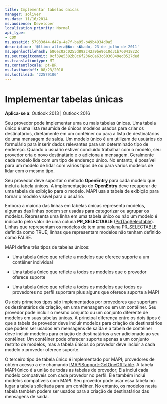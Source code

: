 ```yaml
---
title: Implementar tabelas únicas
manager: soliver
ms.date: 11/16/2014
ms.audience: Developer
localization_priority: Normal
api_type:
- COM
ms.assetid: 57933d44-d47a-4e7f-ba95-b49b4934d0a5
description: '�ltima altera��o: s�bado, 23 de julho de 2011'
ms.openlocfilehash: b86ec02c0255d892c42a9be9610d31b76041822c
ms.sourcegitcommit: 0cf39e5382b8c6f236c8a63c6036849ed3527ded
ms.translationtype: MT
ms.contentlocale: pt-BR
ms.lasthandoff: 08/23/2018
ms.locfileid: "22579106"
---
```

# <a name="implementing-one-off-tables"></a>Implementar tabelas únicas

**Aplica-se a**: Outlook 2013 | Outlook 2016 
  
Seu provedor pode implementar uma ou mais tabelas únicas. Uma tabela único é uma lista resumida de únicos modelos usados para criar os destinatários, diretamente em um contêiner ou para a lista de destinatários de uma mensagem de saída. Um modelo único é um utilizam de usuários do formulário para inserir dados relevantes para um determinado tipo de endereço. Quando o usuário estiver concluído trabalhar com o modelo, seu provedor cria o novo destinatário e o adiciona à mensagem. Geralmente cada modelo lida com um tipo de endereço único. No entanto, é possível para um modelo de lidar com vários tipos de ou para vários modelos de lidar com o mesmo tipo. 
  
Seu provedor deve suportar o método **OpenEntry** para cada modelo que inclui a tabela únicos. A implementação do **OpenEntry** deve recuperar de uma tabela de exibição para o modelo. MAPI usa a tabela de exibição para tornar o modelo visível para o usuário. 
  
Embora a maioria das linhas em tabelas únicas representa modelos, algumas das linhas podem ser usadas para categorizar ou agrupar os modelos. Representa uma linha em uma tabela único ou não um modelo é indicado pelo valor de uma coluna **PR_SELECTABLE** ([PidTagSelectable](pidtagselectable-canonical-property.md)). Linhas que representam os modelos de tem uma coluna PR_SELECTABLE definida como TRUE; linhas que representam modelos não tenham definido como FALSE.
  
MAPI define três tipos de tabelas únicos:
  
- Uma tabela único que reflete a modelos que oferece suporte a um contêiner individual
    
- Uma tabela único que reflete a todos os modelos que o provedor oferece suporte 
    
- Uma tabela único que reflete a todos os modelos que todos os provedores no perfil suportam plus alguns que oferece suporte a MAPI
    
Os dois primeiros tipos são implementados por provedores que suportam os destinatários de criação, em uma mensagem ou em um contêiner. Seu provedor pode incluir o mesmo conjunto ou um conjunto diferente de modelos em suas tabelas únicas. A principal diferença entre os dois tipos é que a tabela de provedor deve incluir modelos para criação de destinatários que podem ser usados em mensagens de saída e a tabela de contêiner deve incluir modelos para criação de destinatários a ser adicionado ao seu contêiner. Um contêiner pode oferecer suporte apenas a um conjunto restrito de modelos, mas a tabela únicos do provedor deve incluir a cada modelo o provedor oferece suporte.
  
O terceiro tipo de tabela único é implementado por MAPI; provedores de obtém acesso a ele chamando [IMAPISupport::GetOneOffTable](imapisupport-getoneofftable.md). A tabela MAPI único é a união de todas as tabelas de provedor; Ela inclui cada modelo compatíveis com cada provedor no perfil. Ele também inclui modelos compatíveis com MAPI. Seu provedor pode usar essa tabela no lugar a tabela solicitada para um contêiner. No entanto, os modelos nesta tabela também podem ser usados para a criação de destinatários das mensagens de saída.
  

